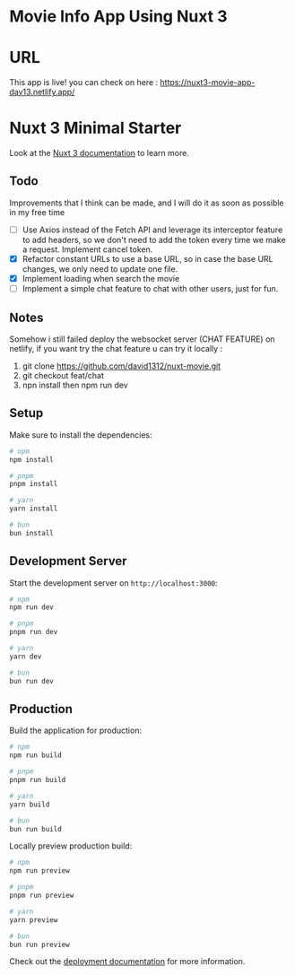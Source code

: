 # Movie Info App Using Nuxt 3

# URL

This app is live! you can check on here : https://nuxt3-movie-app-dav13.netlify.app/

# Nuxt 3 Minimal Starter

Look at the [Nuxt 3 documentation](https://nuxt.com/docs/getting-started/introduction) to learn more.

## Todo

Improvements that I think can be made, and I will do it as soon as possible in my free time

- [ ] Use Axios instead of the Fetch API and leverage its interceptor feature to add headers, so we don't need to add the token every time we make a request. Implement cancel token.
- [x] Refactor constant URLs to use a base URL, so in case the base URL changes, we only need to update one file.
- [x] Implement loading when search the movie
- [ ] Implement a simple chat feature to chat with other users, just for fun.

## Notes

Somehow i still failed deploy the websocket server (CHAT FEATURE) on netlify, if you want try the chat feature u can try it locally :

1. git clone https://github.com/david1312/nuxt-movie.git
2. git checkout feat/chat
3. npn install then npm run dev

## Setup

Make sure to install the dependencies:

```bash
# npm
npm install

# pnpm
pnpm install

# yarn
yarn install

# bun
bun install
```

## Development Server

Start the development server on `http://localhost:3000`:

```bash
# npm
npm run dev

# pnpm
pnpm run dev

# yarn
yarn dev

# bun
bun run dev
```

## Production

Build the application for production:

```bash
# npm
npm run build

# pnpm
pnpm run build

# yarn
yarn build

# bun
bun run build
```

Locally preview production build:

```bash
# npm
npm run preview

# pnpm
pnpm run preview

# yarn
yarn preview

# bun
bun run preview
```

Check out the [deployment documentation](https://nuxt.com/docs/getting-started/deployment) for more information.
